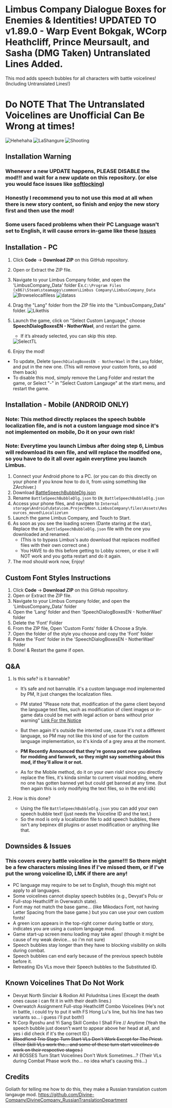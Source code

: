# Limbus Company Dialogue Boxes for Enemies & Identities! UPDATED TO v1.89.0 - Warp Event Bokgak, WCorp Heathcliff, Prince Meursault, and Sasha (DMG Taken) Untranslated Lines Added.

This mod adds speech bubbles for all characters with battle voicelines!
(Including Untranslated Lines!)

# Do NOTE That The Untranslated Voicelines are Unofficial Can Be Wrong at times!
<img src="Screenshot/Hehehaha.png" alt="Hehehaha"/>
<img src="Screenshot/LaShangure.png" alt="LaShangure"/>
<img src="Screenshot/Shooting.png" alt="Shooting"/>

## Installation Warning
### Whenever a new UPDATE happens, PLEASE DISABLE the mod!!! and wait for a new update on this repository. (or else you would face issues like [softlocking](https://www.youtube.com/watch?v=nHrCFfdBMAA))
### Honestly I recommend you to not use this mod at all when there is new story content, so finish and enjoy the new story first and then use the mod!
### Some users faced problems when their PC Language wasn't set to English, it will cause errors in-game like these [Issues](https://www.youtube.com/watch?v=nHrCFfdBMAA)
## Installation - PC
1. Click **Code** → **Download ZIP** on this GitHub repository.
2. Open or Extract the ZIP file.
3. Navigate to your Limbus Company folder, and open the 'LimbusCompany_Data' folder
Ex.`C:\Program Files (x86)\Steam\steamapps\common\Limbus Company\LimbusCompany_Data`
      <img src="Screenshot/Browselocalfiless.png" alt="Browselocalfiless"/>
      <img src="Screenshot/datass.png" alt="datass"/>

5. Drag the "Lang" folder from the ZIP file into the "LimbusCompany_Data" folder.
      <img src="Screenshot/Likethis.png" alt="Likethis"/>

5. Launch the game, click on "Select Custom Language," choose **SpeechDialogBoxesEN - NotherWael**, and restart the game.  
   - If it’s already selected, you can skip this step.
   <img src="Screenshot/SelectTL.png" alt="SelectTL"/>
6. Enjoy the mod!

- To update, Delete `SpeechDialogBoxesEN - NotherWael` in the `Lang` folder, and put in the new one.
  (This will remove your custom fonts, so add them back)
- To disable this mod, simply remove the Lang Folder and restart the game, or Select "-" in "Select Custom Langauge" at the start menu, and restart the game.

## Installation - Mobile (ANDROID ONLY)
### Note: This method directly replaces the speech bubble localization file, and is not a custom language mod since it's not implemented on mobile, Do it on your own risk!
### Note: Everytime you launch Limbus after doing step 6, Limbus will redownload its own file, and will replace the modifed one, so you have to do it all over again everytime you launch Limbus.
1. Connect your Android phone to a PC. (or you can do this directly on your phone if you know how to do it, from using something like ZArchiver.)
2. Download [BattleSpeechBubbleDlg.json](https://github.com/NotherWael/LimbusDialogueBoxes_EN/blob/main/Lang/SpeechDialogBoxesEN%20-%20NotherWael/BattleSpeechBubbleDlg.json)
3. Rename `BattleSpeechBubbleDlg.json` to `EN_BattleSpeechBubbleDlg.json`
4. Access your phone files, and navigate to `Internal storage\Android\data\com.ProjectMoon.LimbusCompany\files\Assets\Resources_moved\Localize\en`
5. Launch the game Limbus Company, and Touch to Start.
6. As soon as you see the loading screen (Dante staring at the star), Replace the `EN_BattleSpeechBubbleDlg.json` file with the one you downloaded and renamed.
   - (This is to bypass Limbus's auto download that replaces modified files with their own correct one.)
   - You HAVE to do this before getting to Lobby screen, or else it will NOT work and you gotta restart and do it again.
7. The mod should work now, Enjoy!

## Custom Font Styles Instructions
1. Click **Code** → **Download ZIP** on this GitHub repository.
2. Open or Extract the ZIP file.
3. Navigate to your Limbus Company folder, and open the 'LimbusCompany_Data' folder
4. Open the 'Lang' folder and then 'SpeechDialogBoxesEN - NotherWael' folder
5. Delete the 'Font' Folder
6. From the ZIP file, Open 'Custom Fonts' folder & Choose a Style.
7. Open the folder of the style you choose and copy the 'Font' folder
8. Paste the 'Font' folder in the 'SpeechDialogBoxesEN - NotherWael' folder
9. Done! & Restart the game if open.

## Q&A
1. Is this safe? is it bannable?
   - It’s safe and not bannable. it's a custom language mod implemented by PM, It just changes the localization files.
   - PM stated "Please note that, modification of the game client beyond the language text files, such as modification of client images or in-game data could be met with legal action or bans without prior warning" [Link For the Notice](https://store.steampowered.com/news/app/1973530/view/533220039674824558)

   - But then again it's outside the intented use, cause it's not a different language, so PM may not like this kind of use for the custom language implementation, so it's kinda of a grey area at the moment.
   - **PM Recently Announced that they're gonna post new guidelines for modding and fanwork, so they might say something about this mod, if they'll allow it or not.**
   
   - As for the Mobile method, do it on your own risk! since you directly replace the files, it's kinda similar to current visual modding, where no one has gotten banned yet but could get banned at any time. (but then again this is only modifying the text files, so in the end idk)

2. How is this done?
   - Using the file `BattleSpeechBubbleDlg.json` you can add your own speech bubble text! (just needs the Voiceline ID and the text.)
   - So the mod is only a localization file to add speech bubbles, there isn't any bepinex dll plugins or asset modification or anything like that.

## Downsides & Issues
### This covers every battle voiceline in the game!!! So there might be a few characters missing lines if I've missed them, or if I've put the wrong voiceline ID, LMK if there are any!

- PC language may require to be set to English, though this might not apply to all languages.
- Some voicelines cannot display speech bubbles (e.g., Devyat's Polu or Full-stop Heathcliff in Overwatch state).  
- Font may not match the base game... (like Mikodacs Font, not having Letter Spacing from the base game.) but you can use your own custom fonts!  
- A green icon appears in the top-right corner during battle or story, indicates you are using a custom language mod.  
- Game start-up screen menu loading may take ages! (though it might be cause of my weak device... so i'm not sure) 
- Speech bubbles stay longer than they have to blocking visibility on skills during combat.
- Speech bubbles can end early because of the previous speech bubble before it.
- Retreating IDs VLs move their Speech bubbles to the Substituted ID.

## Known Voicelines That Do Not Work
- Devyat North Sinclair & Rodion All Poludnitsa Lines (Except the death ones cause i can fit it in with their death lines.)
- Overwatch Assignment Full-stop Heathcliff Combo Voicelines (He's not in battle, i could try to put it with FS Hong Lu's line, but his line has two variants so... i guess i'll put both!)
- N Corp Ryoshu and Yi Sang Skill Combo I Shall Fire // Anytime (Yeah the speech bubble just doesn't want to appear above her head at all, and yes i did check if it's the correct ID.)
- ~~Bloodfiend Trio Stage Turn Start VLs Don't Work Except for The Priest. (Their Skill VLs work tho... and some of these turn start voicelines do work on their respective stages.)~~
- All BOSSES Turn Start Voicelines Don't Work Sometimes...? (Their VLs during Combat Phase work tho... no idea what's causing this...)

## Credits
Goliath for telling me how to do this, they make a Russian translation custom langauge mod.
https://github.com/Divine-Company/DivineCompany_RussianTranslationDepartment

